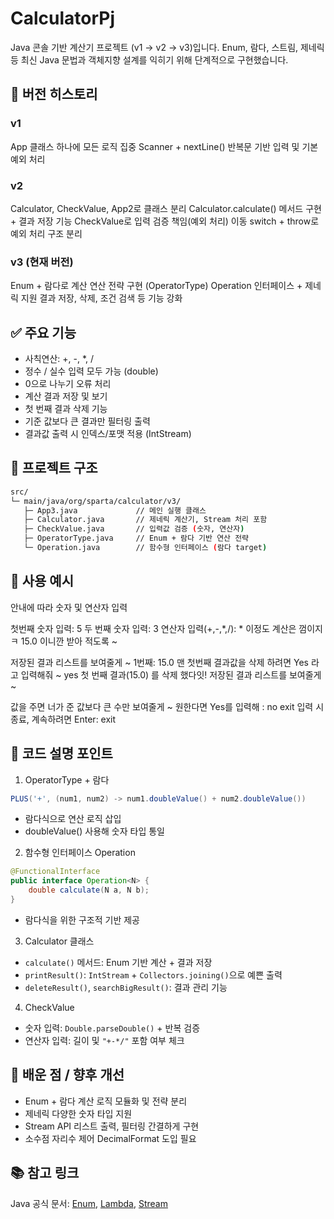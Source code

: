 # CalculatorPj

Java 콘솔 기반 계산기 프로젝트 (v1 → v2 → v3)입니다.
Enum, 람다, 스트림, 제네릭 등 최신 Java 문법과 객체지향 설계를 익히기 위해 단계적으로 구현했습니다.

## 🚀 버전 히스토리

### v1
App 클래스 하나에 모든 로직 집중
Scanner + nextLine() 반복문 기반 입력 및 기본 예외 처리
### v2
Calculator, CheckValue, App2로 클래스 분리
Calculator.calculate() 메서드 구현 + 결과 저장 기능
CheckValue로 입력 검증 책임(예외 처리) 이동
switch + throw로 예외 처리 구조 분리
### v3 (현재 버전)
Enum + 람다로 계산 연산 전략 구현 (OperatorType)
Operation<N extends Number> 인터페이스 + 제네릭 지원
결과 저장, 삭제, 조건 검색 등 기능 강화

## ✅ 주요 기능
- 사칙연산: +, -, *, /
- 정수 / 실수 입력 모두 가능 (double)
- 0으로 나누기 오류 처리
- 계산 결과 저장 및 보기
- 첫 번째 결과 삭제 기능
- 기준 값보다 큰 결과만 필터링 출력
- 결과값 출력 시 인덱스/포맷 적용 (IntStream)

## 📂 프로젝트 구조

```bash
src/
└─ main/java/org/sparta/calculator/v3/
   ├─ App3.java             // 메인 실행 클래스
   ├─ Calculator.java       // 제네릭 계산기, Stream 처리 포함
   ├─ CheckValue.java       // 입력값 검증 (숫자, 연산자)
   ├─ OperatorType.java     // Enum + 람다 기반 연산 전략
   └─ Operation.java        // 함수형 인터페이스 (람다 target)

```
## 📌 사용 예시

안내에 따라 숫자 및 연산자 입력

첫번째 숫자 입력: 5
두 번째 숫자 입력: 3
연산자 입력(+,-,*,/): *
이정도 계산은 껌이지 ㅋ 15.0 이니깐 받아 적도록 ~

저장된 결과 리스트를 보여줄게 ~ 1번째: 15.0
맨 첫번째 결과값을 삭제 하려면 Yes 라고 입력해줘 ~ yes
첫 번째 결과(15.0) 를 삭제 했다잇!
저장된 결과 리스트를 보여줄게 ~ 

값을 주면 너가 준 값보다 큰 수만 보여줄게 ~
원한다면 Yes를 입력해 : no
exit 입력 시 종료, 계속하려면 Enter: exit

## 📌 코드 설명 포인트

1. OperatorType + 람다
```java
PLUS('+', (num1, num2) -> num1.doubleValue() + num2.doubleValue())
```
- 람다식으로 연산 로직 삽입
- doubleValue() 사용해 숫자 타입 통일

2. 함수형 인터페이스 Operation<N>
```java
@FunctionalInterface
public interface Operation<N> {
    double calculate(N a, N b);
}
```
- 람다식을 위한 구조적 기반 제공

3. Calculator<N> 클래스
- `calculate()` 메서드: Enum 기반 계산 + 결과 저장
- `printResult()`: `IntStream` + `Collectors.joining()`으로 예쁜 출력
- `deleteResult()`, `searchBigResult()`: 결과 관리 기능

4. CheckValue
- 숫자 입력: `Double.parseDouble()` + 반복 검증
- 연산자 입력: 길이 및 `"+-*/"` 포함 여부 체크

## 🌱 배운 점 / 향후 개선
- Enum + 람다	계산 로직 모듈화 및 전략 분리
- 제네릭	다양한 숫자 타입 지원
- Stream API	리스트 출력, 필터링 간결하게 구현
- 소수점 자리수 제어	DecimalFormat 도입 필요

## 📚 참고 링크
Java 공식 문서: [Enum](https://docs.oracle.com/javase/tutorial/java/javaOO/enum.html), [Lambda](https://docs.oracle.com/javase/tutorial/java/javaOO/lambdaexpressions.html), [Stream](https://docs.oracle.com/javase/8/docs/api/java/util/stream/package-summary.html)
